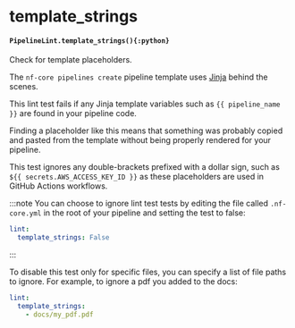 # template_strings

#### `PipelineLint.template_strings(){:python}`

Check for template placeholders.

The `nf-core pipelines create` pipeline template uses
[Jinja](https://jinja.palletsprojects.com/en/2.11.x/) behind the scenes.

This lint test fails if any Jinja template variables such as
`{{ pipeline_name }}` are found in your pipeline code.

Finding a placeholder like this means that something was probably copied and pasted
from the template without being properly rendered for your pipeline.

This test ignores any double-brackets prefixed with a dollar sign, such as
`${{ secrets.AWS_ACCESS_KEY_ID }}` as these placeholders are used in GitHub Actions workflows.

:::note
You can choose to ignore lint test tests by editing the file called
`.nf-core.yml` in the root of your pipeline and setting the test to false:

```yaml
lint:
  template_strings: False
```

:::

To disable this test only for specific files, you can specify a list of file paths to ignore.
For example, to ignore a pdf you added to the docs:

```yaml
lint:
  template_strings:
    - docs/my_pdf.pdf
```
